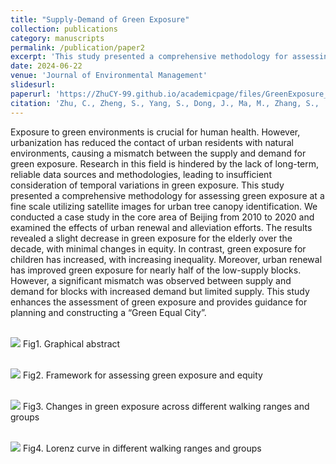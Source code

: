 ```yaml
---
title: "Supply-Demand of Green Exposure"
collection: publications
category: manuscripts
permalink: /publication/paper2
excerpt: 'This study presented a comprehensive methodology for assessing green exposure at a fine scale utilizing satellite images for urban tree canopy identification. We conducted a case study in the core area of Beijing from 2010 to 2020 and examined the effects of urban renewal and alleviation efforts. The results revealed a slight decrease in green exposure for the elderly over the decade, with minimal changes in equity. In contrast, green exposure for children has increased, with increasing inequality. Moreover, urban renewal has improved green exposure for nearly half of the low-supply blocks. However, a significant mismatch was observed between supply and demand for blocks with increased demand but limited supply. '
date: 2024-06-22
venue: 'Journal of Environmental Management'
slidesurl: 
paperurl: 'https://ZhuCY-99.github.io/academicpage/files/GreenExposure_JEM.pdf'
citation: 'Zhu, C., Zheng, S., Yang, S., Dong, J., Ma, M., Zhang, S., . . . Han, B. (2024). Towards a Green Equal City: Measuring and matching the supply-demand of green exposure in urban center. Journal of Environmental Management, 365, 121510.'
---
```



Exposure to green environments is crucial for human health. However, urbanization has reduced the contact of urban residents with natural environments, causing a mismatch between the supply and demand for green exposure. Research in this field is hindered by the lack of long-term, reliable data sources and methodologies, leading to insufficient consideration of temporal variations in green exposure. This study presented a comprehensive methodology for assessing green exposure at a fine scale utilizing satellite images for urban tree canopy identification. We conducted a case study in the core area of Beijing from 2010 to 2020 and examined the effects of urban renewal and alleviation efforts. The results revealed a slight decrease in green exposure for the elderly over the decade, with minimal changes in equity. In contrast, green exposure for children has increased, with increasing inequality. Moreover, urban renewal has improved green exposure for nearly half of the low-supply blocks. However, a significant mismatch was observed between supply and demand for blocks with increased demand but limited supply. This study enhances the assessment of green exposure and provides guidance for planning and constructing a “Green Equal City”.

<br/><img src='https://brainpower233.github.io/academicpage///images/paper2Fig1.jpg'>
Fig1. Graphical abstract

<br/><img src='https://brainpower233.github.io/academicpage///images/paper2Fig2.jpg'>
Fig2. Framework for assessing green exposure and equity

<br/><img src='https://brainpower233.github.io/academicpage///images/paper2Fig3.jpg'>
Fig3. Changes in green exposure across different walking ranges and groups

<br/><img src='https://brainpower233.github.io/academicpage///images/paper2Fig4.jpg'>
Fig4. Lorenz curve in different walking ranges and groups
